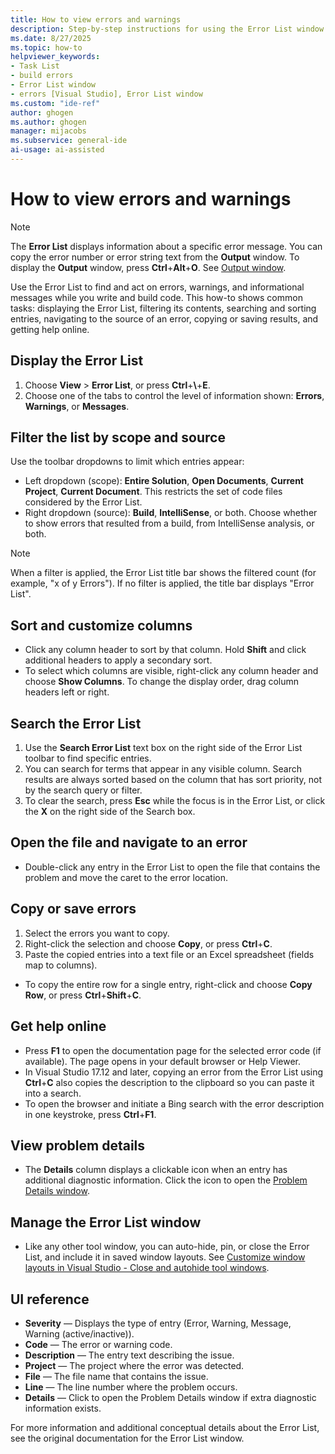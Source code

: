 ```yaml
---
title: How to view errors and warnings
description: Step-by-step instructions for using the Error List window to view, filter, search, navigate, and save errors and warnings in Visual Studio.
ms.date: 8/27/2025
ms.topic: how-to
helpviewer_keywords:
- Task List
- build errors
- Error List window
- errors [Visual Studio], Error List window
ms.custom: "ide-ref"
author: ghogen
ms.author: ghogen
manager: mijacobs
ms.subservice: general-ide
ai-usage: ai-assisted
---
```


# How to view errors and warnings

> [!NOTE]
> The **Error List** displays information about a specific error message. You can copy the error number or error string text from the **Output** window. To display the **Output** window, press **Ctrl**+**Alt**+**O**. See [Output window](output-window.md).

Use the Error List to find and act on errors, warnings, and informational messages while you write and build code. This how-to shows common tasks: displaying the Error List, filtering its contents, searching and sorting entries, navigating to the source of an error, copying or saving results, and getting help online.

## Display the Error List

1. Choose **View** > **Error List**, or press **Ctrl**+**\\**+**E**.
2. Choose one of the tabs to control the level of information shown: **Errors**, **Warnings**, or **Messages**.

## Filter the list by scope and source

Use the toolbar dropdowns to limit which entries appear:

- Left dropdown (scope): **Entire Solution**, **Open Documents**, **Current Project**, **Current Document**. This restricts the set of code files considered by the Error List.
- Right dropdown (source): **Build**, **IntelliSense**, or both. Choose whether to show errors that resulted from a build, from IntelliSense analysis, or both.

> [!NOTE]
> When a filter is applied, the Error List title bar shows the filtered count (for example, "x of y Errors"). If no filter is applied, the title bar displays "Error List".

## Sort and customize columns

- Click any column header to sort by that column. Hold **Shift** and click additional headers to apply a secondary sort.
- To select which columns are visible, right-click any column header and choose **Show Columns**. To change the display order, drag column headers left or right.

## Search the Error List

1. Use the **Search Error List** text box on the right side of the Error List toolbar to find specific entries.
2. You can search for terms that appear in any visible column. Search results are always sorted based on the column that has sort priority, not by the search query or filter.
3. To clear the search, press **Esc** while the focus is in the Error List, or click the **X** on the right side of the Search box.

## Open the file and navigate to an error

- Double-click any entry in the Error List to open the file that contains the problem and move the caret to the error location.

## Copy or save errors

1. Select the errors you want to copy.
2. Right-click the selection and choose **Copy**, or press **Ctrl**+**C**.
3. Paste the copied entries into a text file or an Excel spreadsheet (fields map to columns).

- To copy the entire row for a single entry, right-click and choose **Copy Row**, or press **Ctrl**+**Shift**+**C**.

## Get help online

- Press **F1** to open the documentation page for the selected error code (if available). The page opens in your default browser or Help Viewer.
- In Visual Studio 17.12 and later, copying an error from the Error List using **Ctrl**+**C** also copies the description to the clipboard so you can paste it into a search.
- To open the browser and initiate a Bing search with the error description in one keystroke, press **Ctrl**+**F1**.

## View problem details

- The **Details** column displays a clickable icon when an entry has additional diagnostic information. Click the icon to open the [Problem Details window](reference/problem-details-window.md).

## Manage the Error List window

- Like any other tool window, you can auto-hide, pin, or close the Error List, and include it in saved window layouts. See [Customize window layouts in Visual Studio - Close and autohide tool windows](customizing-window-layouts-in-visual-studio.md#close-and-autohide-tool-windows).

## UI reference

- **Severity** — Displays the type of entry (Error, Warning, Message, Warning (active/inactive)).
- **Code** — The error or warning code.
- **Description** — The entry text describing the issue.
- **Project** — The project where the error was detected.
- **File** — The file name that contains the issue.
- **Line** — The line number where the problem occurs.
- **Details** — Click to open the Problem Details window if extra diagnostic information exists.

For more information and additional conceptual details about the Error List, see the original documentation for the Error List window.
